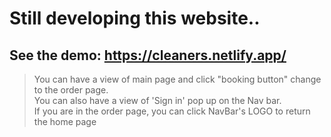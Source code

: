 # Still developing this website..
## See the demo: https://cleaners.netlify.app/
> You can have a view of main page and click "booking button" change to the order page.
> <br>
> You can also have a view of 'Sign in' pop up on the Nav bar.
> <br>
> If you are in the order page, you can click NavBar's LOGO to return the home page
